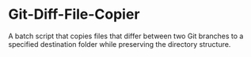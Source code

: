 # Git-Diff-File-Copier
A batch script that copies files that differ between two Git branches to a specified destination folder while preserving the directory structure.
